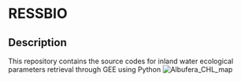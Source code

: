 # RESSBIO
## Description
This repository contains the source codes for inland water ecological parameters retrieval through GEE using Python 
![Albufera_CHL_map](https://github.com/Grcf2585/RESSBIO/assets/92304222/3a65f864-e0dc-4327-8201-d2a18a9c4b88)
